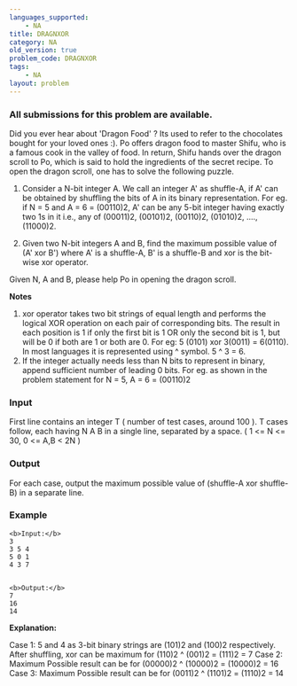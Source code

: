 ```yaml
---
languages_supported:
    - NA
title: DRAGNXOR
category: NA
old_version: true
problem_code: DRAGNXOR
tags:
    - NA
layout: problem
---
```

###  All submissions for this problem are available. 

Did you ever hear about 'Dragon Food' ? Its used to refer to the chocolates bought for your loved ones :). Po offers dragon food to master Shifu, who is a famous cook in the valley of food. In return, Shifu hands over the dragon scroll to Po, which is said to hold the ingredients of the secret recipe. To open the dragon scroll, one has to solve the following puzzle. 

 1. Consider a N-bit integer A. We call an integer A' as shuffle-A, if A' can be obtained by shuffling the bits of A in its binary representation. For eg. if N = 5 and A = 6 = (00110)2, A' can be any 5-bit integer having exactly two 1s in it i.e., any of (00011)2, (00101)2, (00110)2, (01010)2, ...., (11000)2.

 2. Given two N-bit integers A and B, find the maximum possible value of (A' xor B') where A' is a shuffle-A, B' is a shuffle-B and xor is the bit-wise xor operator.

 Given N, A and B, please help Po in opening the dragon scroll.

**Notes**
 1. xor operator takes two bit strings of equal length and performs the logical XOR operation on each pair of corresponding bits. The result in each position is 1 if only the first bit is 1 OR only the second bit is 1, but will be 0 if both are 1 or both are 0. For eg: 5 (0101) xor 3(0011) = 6(0110). In most languages it is represented using ^ symbol. 5 ^ 3 = 6.
 2. If the integer actually needs less than N bits to represent in binary, append sufficient number of leading 0 bits. For eg. as shown in the problem statement for N = 5, A = 6 = (00110)2

### Input

First line contains an integer T ( number of test cases, around 100 ). T cases follow, each having N A B in a single line, separated by a space. ( 1 <= N <= 30, 0 <= A,B < 2N )

### Output

For each case, output the maximum possible value of (shuffle-A xor shuffle-B) in a separate line.

### Example

```
<b>Input:</b>
3
3 5 4
5 0 1
4 3 7


<b>Output:</b>
7
16
14

```

**Explanation:**

Case 1: 5 and 4 as 3-bit binary strings are (101)2 and (100)2 respectively. After shuffling, xor can be maximum for (110)2 ^ (001)2 = (111)2 = 7
 Case 2: Maximum Possible result can be for (00000)2 ^ (10000)2 = (10000)2 = 16
 Case 3: Maximum Possible result can be for (0011)2 ^ (1101)2 = (1110)2 = 14